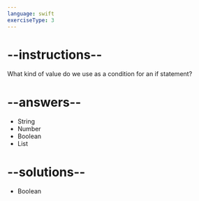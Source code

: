 ```yaml
---
language: swift
exerciseType: 3
---
```


# --instructions--

What kind of value do we use as a condition for an if statement?

# --answers--

- String
- Number
- Boolean
- List

# --solutions--

- Boolean

